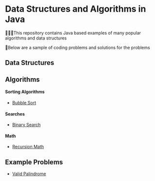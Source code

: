 # Data Structures and Algorithms in Java
👨🏾‍💻This repository contains Java based examples of many popular algorithms and data structures

📝Below are a sample of coding problems and solutions for the problems

## Data Structures

## Algorithms
#### Sorting Algorithms
* [Bubble Sort](https://github.com/godwinolle/Data-Structures-and-Algorithms/tree/master/BubbleSort)

#### Searches
* [Binary Search](https://github.com/godwinolle/Data-Structures-and-Algorithms/tree/master/BinarySearch)

#### Math
* [Recursion Math](https://github.com/godwinolle/Data-Structures-and-Algorithms/tree/master/Recursion)

## Example Problems
* [Valid Palindrome](https://github.com/godwinolle/Data-Structures-and-Algorithms/tree/master/ExampleProblems/ValidPalindrome.java)
